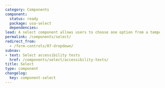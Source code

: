 ```yaml
---
category: Components
component:
  status: ready
  package: usa-select
  dependencies:
lead: A select component allows users to choose one option from a temporary modal menu.
permalink: /components/select/
redirect_from:
  - /form-controls/07-dropdown/
subnav:
- text: Select accessibility tests
  href: /components/select/accessibility-tests/
title: Select
type: component
changelog:
  key: component-select
---
```

